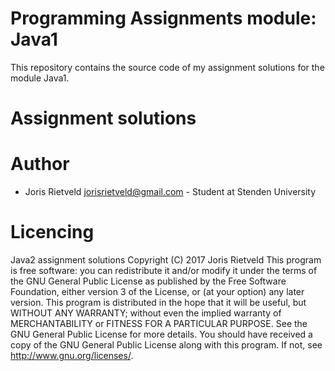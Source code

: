 # Programming Assignments module: Java1
This repository contains the source code of my assignment solutions 
for the module Java1.

# Assignment solutions

# Author
 - Joris Rietveld <jorisrietveld@gmail.com> - Student at Stenden University

# Licencing
Java2 assignment solutions Copyright (C) 2017 Joris Rietveld
This program is free software: you can redistribute it and/or modify it under the terms of the GNU General Public License as published by the Free Software Foundation, either version 3 of the License, or (at your option) any later version.
This program is distributed in the hope that it will be useful, but WITHOUT ANY WARRANTY; without even the implied warranty of MERCHANTABILITY or FITNESS FOR A PARTICULAR PURPOSE. See the GNU General Public License for more details.
You should have received a copy of the GNU General Public License along with this program. If not, see http://www.gnu.org/licenses/.
